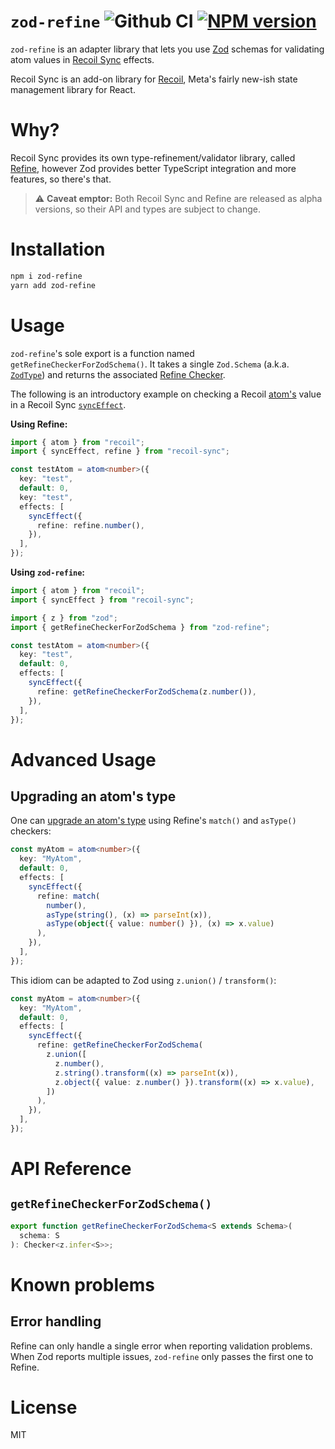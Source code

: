 # `zod-refine` ![Github CI](https://github.com/brncsk/zod-refine/actions/workflows/release.yml/badge.svg) [![NPM version](https://badge.fury.io/js/zod-refine.svg)](https://badge.fury.io/js/zod-refine)

`zod-refine` is an adapter library that lets you use
[Zod](https://github.com/colinhacks/zod) schemas for validating atom values in
[Recoil Sync](https://recoiljs.org/docs/recoil-sync/introduction/) effects.

Recoil Sync is an add-on library for [Recoil](https://recoiljs.org), Meta's
fairly new-ish state management library for React.

# Why?

Recoil Sync provides its own type-refinement/validator library, called
[Refine](https://recoiljs.org/docs/refine/Introduction), however Zod provides
better TypeScript integration and more features, so there's that.

> ⚠️ **Caveat emptor:** Both Recoil Sync and Refine are released as alpha
> versions, so their API and types are subject to change.

# Installation

```sh
npm i zod-refine
yarn add zod-refine
```

# Usage

`zod-refine`'s sole export is a function named `getRefineCheckerForZodSchema()`.
It takes a single `Zod.Schema`
(a.k.a. [`ZodType`](https://zod.dev/?id=constraining-allowable-inputs))
and returns the associated
[Refine Checker](https://recoiljs.org/docs/refine/api/Checkers).

The following is an introductory example on checking a Recoil
[atom's](https://recoiljs.org/docs/basic-tutorial/atoms) value in a Recoil Sync
[`syncEffect`](https://recoiljs.org/docs/recoil-sync/sync-effect).

**Using Refine:**

```ts
import { atom } from "recoil";
import { syncEffect, refine } from "recoil-sync";

const testAtom = atom<number>({
  key: "test",
  default: 0,
  key: "test",
  effects: [
    syncEffect({
      refine: refine.number(),
    }),
  ],
});
```

**Using `zod-refine`:**

```ts
import { atom } from "recoil";
import { syncEffect } from "recoil-sync";

import { z } from "zod";
import { getRefineCheckerForZodSchema } from "zod-refine";

const testAtom = atom<number>({
  key: "test",
  default: 0,
  effects: [
    syncEffect({
      refine: getRefineCheckerForZodSchema(z.number()),
    }),
  ],
});
```

# Advanced Usage

## Upgrading an atom's type

One can
[upgrade an atom's type](https://recoiljs.org/docs/recoil-sync/sync-effect#upgrade-atom-type)
using Refine's `match()` and `asType()` checkers:

```ts
const myAtom = atom<number>({
  key: "MyAtom",
  default: 0,
  effects: [
    syncEffect({
      refine: match(
        number(),
        asType(string(), (x) => parseInt(x)),
        asType(object({ value: number() }), (x) => x.value)
      ),
    }),
  ],
});
```

This idiom can be adapted to Zod using `z.union()` / `transform()`:

```ts
const myAtom = atom<number>({
  key: "MyAtom",
  default: 0,
  effects: [
    syncEffect({
      refine: getRefineCheckerForZodSchema(
        z.union([
          z.number(),
          z.string().transform((x) => parseInt(x)),
          z.object({ value: z.number() }).transform((x) => x.value),
        ])
      ),
    }),
  ],
});
```

# API Reference

## `getRefineCheckerForZodSchema()`

```ts
export function getRefineCheckerForZodSchema<S extends Schema>(
  schema: S
): Checker<z.infer<S>>;
```

# Known problems

## Error handling

Refine can only handle a single error when reporting validation problems.
When Zod reports multiple issues, `zod-refine` only passes the first one to
Refine.

# License

MIT
